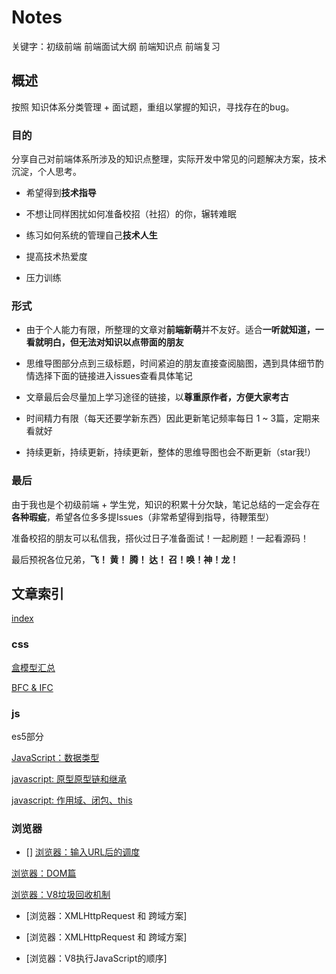 # Notes

关键字：初级前端 前端面试大纲 前端知识点 前端复习

## 概述

按照 知识体系分类管理 + 面试题，重组以掌握的知识，寻找存在的bug。

### 目的

分享自己对前端体系所涉及的知识点整理，实际开发中常见的问题解决方案，技术沉淀，个人思考。

* 希望得到**技术指导**

* 不想让同样困扰如何准备校招（社招）的你，辗转难眠

* 练习如何系统的管理自己**技术人生**

* 提高技术热爱度

* 压力训练

### 形式

- 由于个人能力有限，所整理的文章对**前端新萌**并不友好。适合**一听就知道，一看就明白，但无法对知识以点带面的朋友**

- 思维导图部分点到三级标题，时间紧迫的朋友直接查阅脑图，遇到具体细节酌情选择下面的链接进入issues查看具体笔记

- 文章最后会尽量加上学习途径的链接，以**尊重原作者，方便大家考古**

- 时间精力有限（每天还要学新东西）因此更新笔记频率每日 1 ~ 3篇，定期来看就好

- 持续更新，持续更新，持续更新，整体的思维导图也会不断更新（star我!）

### 最后

由于我也是个初级前端 + 学生党，知识的积累十分欠缺，笔记总结的一定会存在**各种瑕疵**，希望各位多多提Issues（非常希望得到指导，待鞭策型）

准备校招的朋友可以私信我，搭伙过日子准备面试！一起刷题！一起看源码！

最后预祝各位兄弟，**飞！ 黄！ 腾！ 达！ 召！唤！神！龙！**

## 文章索引

[index](https://raw.githubusercontent.com/sup-fiveyear/Notes/master/images/indexnew.png)

### css
[盒模型汇总](https://github.com/sup-fiveyear/Notes/issues/4)

[BFC & IFC](https://github.com/sup-fiveyear/Notes/issues/5)

### js

es5部分

[JavaScript：数据类型](https://github.com/sup-fiveyear/Notes/issues/2)

[javascript: 原型原型链和继承](https://github.com/sup-fiveyear/Notes/issues/3)

[javascript: 作用域、闭包、this](https://github.com/sup-fiveyear/Notes/issues/6)

### 浏览器
- [] [浏览器：输入URL后的调度](https://github.com/sup-fiveyear/Notes/issues/7)

[浏览器：DOM篇](https://github.com/sup-fiveyear/Notes/issues/8)

[浏览器：V8垃圾回收机制](https://github.com/sup-fiveyear/Notes/issues/9)

- [浏览器：XMLHttpRequest 和 跨域方案]

- [浏览器：XMLHttpRequest 和 跨域方案]

- [浏览器：V8执行JavaScript的顺序]



